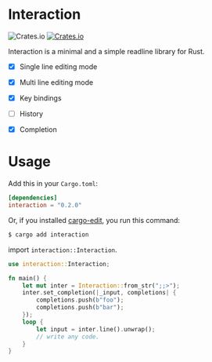 # Interaction
![Crates.io](https://img.shields.io/crates/l/interaction)
[![Crates.io](https://img.shields.io/crates/v/interaction.svg)](https://crates.io/crates/interaction)

Interaction is a minimal and a simple readline library for Rust.

* [x] Single line editing mode
* [x] Multi line editing mode
* [x] Key bindings
* [ ] History
* [x] Completion


# Usage 
Add this in your `Cargo.toml`:

```toml
[dependencies]
interaction = "0.2.0"
```

Or, if you installed [cargo-edit](https://github.com/killercup/cargo-edit), you run this command:

```sh
$ cargo add interaction
```

import `interaction::Interaction`.

```rust
use interaction::Interaction;

fn main() {
    let mut inter = Interaction::from_str(";;>");
    inter.set_completion(|_input, completions| {
        completions.push(b"foo");
        completions.push(b"bar");
    });
    loop {
        let input = inter.line().unwrap();
        // write any code.
    }
}
```

